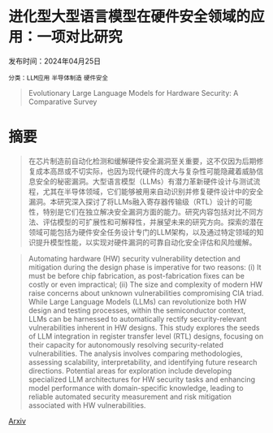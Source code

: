 # 进化型大型语言模型在硬件安全领域的应用：一项对比研究

发布时间：2024年04月25日

`分类：LLM应用` `半导体制造` `硬件安全`

> Evolutionary Large Language Models for Hardware Security: A Comparative Survey

# 摘要

> 在芯片制造前自动化检测和缓解硬件安全漏洞至关重要，这不仅因为后期修复成本高昂或不切实际，也因为现代硬件的庞大与复杂性可能隐藏着威胁信息安全的秘密漏洞。大型语言模型（LLMs）有潜力革新硬件设计与测试流程，尤其在半导体领域，它们能够被用来自动识别并修复硬件设计中的安全漏洞。本研究深入探讨了将LLMs融入寄存器传输级（RTL）设计的可能性，特别是它们在独立解决安全漏洞方面的能力。研究内容包括对比不同方法、评估模型的可扩展性和可解释性，并展望未来的研究方向。探索的潜在领域可能包括为硬件安全任务设计专门的LLM架构，以及通过特定领域的知识提升模型性能，以实现对硬件漏洞的可靠自动化安全评估和风险缓解。

> Automating hardware (HW) security vulnerability detection and mitigation during the design phase is imperative for two reasons: (i) It must be before chip fabrication, as post-fabrication fixes can be costly or even impractical; (ii) The size and complexity of modern HW raise concerns about unknown vulnerabilities compromising CIA triad. While Large Language Models (LLMs) can revolutionize both HW design and testing processes, within the semiconductor context, LLMs can be harnessed to automatically rectify security-relevant vulnerabilities inherent in HW designs. This study explores the seeds of LLM integration in register transfer level (RTL) designs, focusing on their capacity for autonomously resolving security-related vulnerabilities. The analysis involves comparing methodologies, assessing scalability, interpretability, and identifying future research directions. Potential areas for exploration include developing specialized LLM architectures for HW security tasks and enhancing model performance with domain-specific knowledge, leading to reliable automated security measurement and risk mitigation associated with HW vulnerabilities.

[Arxiv](https://arxiv.org/abs/2404.16651)